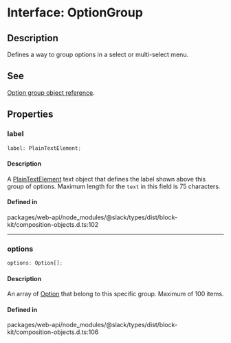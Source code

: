 # Interface: OptionGroup

## Description

Defines a way to group options in a select or multi-select menu.

## See

[Option group object reference](https://api.slack.com/reference/block-kit/composition-objects#option_group).

## Properties

### label

```ts
label: PlainTextElement;
```

#### Description

A [PlainTextElement](Interface.PlainTextElement.md) text object that defines the label shown above this group of options.
Maximum length for the `text` in this field is 75 characters.

#### Defined in

packages/web-api/node\_modules/@slack/types/dist/block-kit/composition-objects.d.ts:102

***

### options

```ts
options: Option[];
```

#### Description

An array of [Option](TypeAlias.Option.md) that belong to this specific group. Maximum of 100 items.

#### Defined in

packages/web-api/node\_modules/@slack/types/dist/block-kit/composition-objects.d.ts:106

